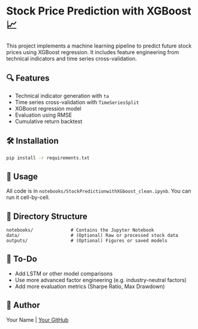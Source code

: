 # Stock Price Prediction with XGBoost 📈

This project implements a machine learning pipeline to predict future stock prices using XGBoost regression. It includes feature engineering from technical indicators and time series cross-validation.

## 🔍 Features

- Technical indicator generation with `ta`
- Time series cross-validation with `TimeSeriesSplit`
- XGBoost regression model
- Evaluation using RMSE
- Cumulative return backtest

## 🛠️ Installation

```bash
pip install -r requirements.txt
```

## 🧪 Usage

All code is in `notebooks/StockPredictionwithXGboost_clean.ipynb`. You can run it cell-by-cell.

## 📁 Directory Structure

```
notebooks/              # Contains the Jupyter Notebook
data/                   # (Optional) Raw or processed stock data
outputs/                # (Optional) Figures or saved models
```

## 📌 To-Do

- Add LSTM or other model comparisons
- Use more advanced factor engineering (e.g. industry-neutral factors)
- Add more evaluation metrics (Sharpe Ratio, Max Drawdown)

## 👤 Author

Your Name | [Your GitHub](https://github.com/yourusername)
